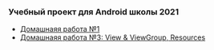 ### Учебный проект для Android школы 2021

* [Домашнаяя работа №1][hw01]
* [Домашнаяя работа №3: View & ViewGroup, Resources][hw03]

[hw01]:./hw01
[hw03]:./hw03
